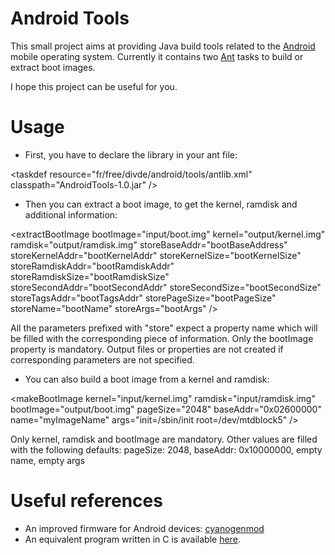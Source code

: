 Android Tools
=============

This small project aims at providing Java build tools related to the [Android](http://www.android.com/)
mobile operating system. Currently it contains two [Ant](http://ant.apache.org) tasks
to build or extract boot images.

I hope this project can be useful for you.

Usage
=====

* First, you have to declare the library in your ant file:

&lt;taskdef
    resource="fr/free/divde/android/tools/antlib.xml"
    classpath="AndroidTools-1.0.jar"
/&gt;

* Then you can extract a boot image, to get the kernel, ramdisk and additional
information:

&lt;extractBootImage
    bootImage="input/boot.img"
    kernel="output/kernel.img"
    ramdisk="output/ramdisk.img"
    storeBaseAddr="bootBaseAddress"
    storeKernelAddr="bootKernelAddr"
    storeKernelSize="bootKernelSize"
    storeRamdiskAddr="bootRamdiskAddr"
    storeRamdiskSize="bootRamdiskSize"
    storeSecondAddr="bootSecondAddr"
    storeSecondSize="bootSecondSize"
    storeTagsAddr="bootTagsAddr"
    storePageSize="bootPageSize"
    storeName="bootName"
    storeArgs="bootArgs"
/&gt;

All the parameters prefixed with "store" expect a property name which will be
filled with the corresponding piece of information. Only the bootImage property
is mandatory. Output files or properties are not created if corresponding
parameters are not specified.

* You can also build a boot image from a kernel and ramdisk:

&lt;makeBootImage
    kernel="input/kernel.img"
    ramdisk="input/ramdisk.img"
    bootImage="output/boot.img"
    pageSize="2048"
    baseAddr="0x02600000"
    name="myImageName"
    args="init=/sbin/init root=/dev/mtdblock5"
/&gt;

Only kernel, ramdisk and bootImage are mandatory. Other values are filled with
the following defaults:
pageSize: 2048, baseAddr: 0x10000000, empty name, empty args

Useful references
=================

* An improved firmware for Android devices: [cyanogenmod](http://www.cyanogenmod.com)
* An equivalent program written in C is available [here](https://github.com/CyanogenMod/android_system_core/tree/ics/mkbootimg).
